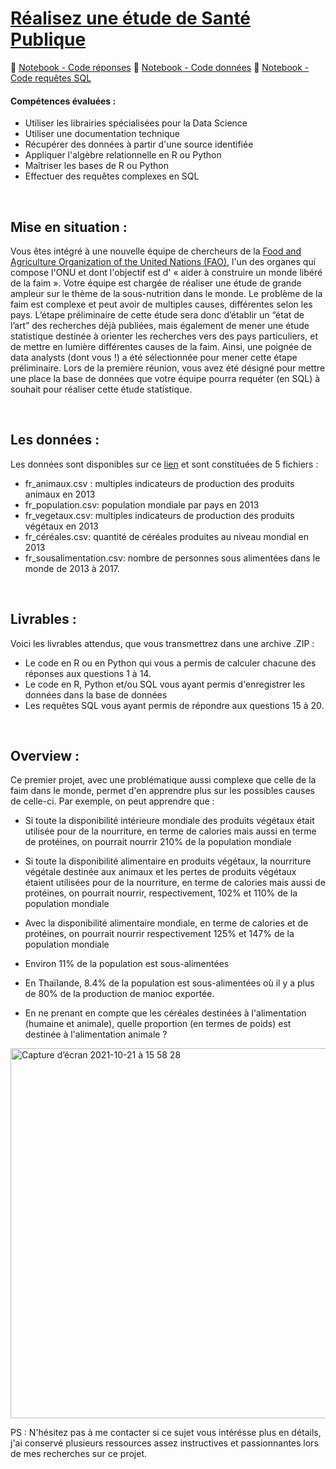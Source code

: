 # [Réalisez une étude de Santé Publique](https://openclassrooms.com/fr/paths/65/projects/145/assignment)

📗 [Notebook - Code réponses](https://github.com/Gladouu/P3/blob/main/P3_01_coderéponses.ipynb)
📗 [Notebook - Code données](https://github.com/Gladouu/P3/blob/main/P3_02_codedonnées.ipynb)
📗 [Notebook - Code requêtes SQL](https://github.com/Gladouu/P3/blob/main/P3_03_coderequetessql.ipynb)

#### Compétences évaluées : 

  - Utiliser les librairies spécialisées pour la Data Science
  - Utiliser une documentation technique
  - Récupérer des données à partir d'une source identifiée
  - Appliquer l'algèbre relationnelle en R ou Python
  - Maîtriser les bases de R ou Python
  - Effectuer des requêtes complexes en SQL

<br> 

## Mise en situation : 

Vous êtes intégré à une nouvelle équipe de chercheurs de la [Food and Agriculture Organization of the United Nations (FAO)](https://fr.wikipedia.org/wiki/Organisation_des_Nations_unies_pour_l%27alimentation_et_l%27agriculture), l'un des organes qui compose l'ONU et dont l'objectif est d' « aider à construire un monde libéré de la faim ».
Votre équipe est chargée de réaliser une étude de grande ampleur sur le thème de la sous-nutrition dans le monde.
Le problème de la faim est complexe et peut avoir de multiples causes, différentes selon les pays. L’étape préliminaire de cette étude sera donc d’établir un “état de l’art” des recherches déjà publiées, mais également de mener une étude statistique destinée à orienter les recherches vers des pays particuliers, et de mettre en lumière différentes causes de la faim. Ainsi, une poignée de data analysts (dont vous !) a été sélectionnée pour mener cette étape préliminaire. Lors de la première réunion, vous avez été désigné pour mettre une place la base de données que votre équipe pourra requéter (en SQL) à souhait pour réaliser cette étude statistique.
 
<br> 

## Les données : 

Les données sont disponibles sur ce [lien](https://s3-eu-west-1.amazonaws.com/static.oc-static.com/prod/courses/files/Parcours+Data+Analyst/Projet+4/FAO_2013_fr.zip) et sont constituées de 5 fichiers :
  - fr_animaux.csv : multiples indicateurs de production des produits animaux en 2013
  - fr_population.csv: population mondiale par pays en 2013
  - fr_vegetaux.csv: multiples indicateurs de production des produits végétaux en 2013
  - fr_céréales.csv: quantité de céréales produites au niveau mondial en 2013    
  - fr_sousalimentation.csv: nombre de personnes sous alimentées dans le monde de 2013 à 2017.

<br>

## Livrables : 

Voici les livrables attendus, que vous transmettrez dans une archive .ZIP :
  - Le code en R ou en Python qui vous a permis de calculer chacune des réponses aux questions 1 à 14.
  - Le code en R, Python et/ou SQL vous ayant permis d'enregistrer les données dans la base de données
  - Les requêtes SQL vous ayant permis de répondre aux questions 15 à 20. 

<br>

## Overview : 

  Ce premier projet, avec une problématique aussi complexe que celle de la faim dans le monde, permet d'en apprendre plus sur les possibles causes de celle-ci. Par exemple, on peut apprendre que : 
  
   - Si toute la disponibilité intérieure mondiale des produits végétaux était utilisée pour de la nourriture, en terme de calories mais aussi en terme de                 protéines, on pourrait nourrir 210% de la population mondiale
      
   - Si toute la disponibilité alimentaire en produits végétaux, la nourriture végétale destinée aux animaux et les pertes de produits végétaux étaient utilisées pour de la nourriture, en terme de calories mais aussi de protéines, on pourrait nourrir, respectivement, 102% et 110% de la population mondiale
      
   - Avec la disponibilité alimentaire mondiale, en terme de calories et de protéines, on pourrait nourrir respectivement 125% et 147% de la population mondiale
      
   - Environ 11% de la population est sous-alimentées
      
   - En Thaïlande, 8.4% de la population est sous-alimentées où il y a plus de 80% de la production de manioc exportée. 

   - En ne prenant en compte que les céréales destinées à l'alimentation (humaine et animale), quelle proportion (en termes de poids) est destinée à l'alimentation animale ?

<img width="592" alt="Capture d’écran 2021-10-21 à 15 58 28" src="https://user-images.githubusercontent.com/45063193/138293163-04ea62fa-6b56-4c37-bbaa-62a812996642.png">


PS : N'hésitez pas à me contacter si ce sujet vous intérésse plus en détails, j'ai conservé plusieurs ressources assez instructives et passionnantes lors de mes recherches sur ce projet. 

  
